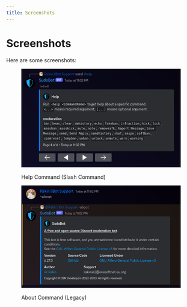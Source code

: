 ```yaml
---
title: Screenshots
---
```


# Screenshots

Here are some screenshots:



<figure><img src="../.gitbook/assets/image.png" alt=""><figcaption><p>Help Command (Slash Command)</p></figcaption></figure>

<figure><img src="../.gitbook/assets/image (1).png" alt=""><figcaption><p>About Command (Legacy)</p></figcaption></figure>
